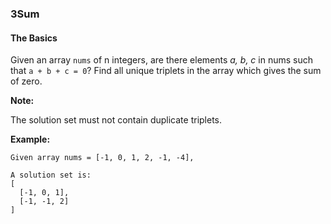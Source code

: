 ### 3Sum
#### The Basics

Given an array `nums` of n integers, are there elements *a, b, c* in nums such that `a + b + c = 0`? Find all unique triplets in the array which gives the sum of zero.

**Note:**

The solution set must not contain duplicate triplets.

**Example:**

```
Given array nums = [-1, 0, 1, 2, -1, -4],

A solution set is:
[
  [-1, 0, 1],
  [-1, -1, 2]
]
```